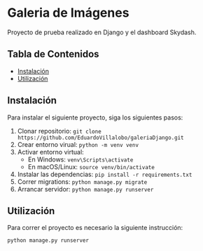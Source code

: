 # Galeria de Imágenes

Proyecto de prueba realizado en Django y el dashboard Skydash.

## Tabla de Contenidos

- [Instalación](#instalacion)
- [Utilización](#utilizacion)

## Instalación

Para instalar el siguiente proyecto, siga los siguientes pasos:

1. Clonar repositorio: `git clone https://github.com/EduardoVillalobo/galeriaDjango.git`
2. Crear entorno virual: `python -m venv venv`
3. Activar entorno virtual:
   - En Windows: `venv\Scripts\activate`
   - En macOS/Linux: `source venv/bin/activate`
4. Instalar las dependencias: `pip install -r requirements.txt`
6. Correr migrations: `python manage.py migrate`
7. Arrancar servidor: `python manage.py runserver`

## Utilización

Para correr el proyecto es necesario la siguiente instrucción:

```shell
python manage.py runserver
